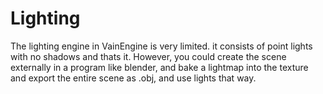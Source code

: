 # Lighting
The lighting engine in VainEngine is very limited. it consists of point lights with no shadows and thats it.
However, you could create the scene externally in a program like blender, and bake a lightmap into the texture and export the entire scene as .obj, and use lights that way.
